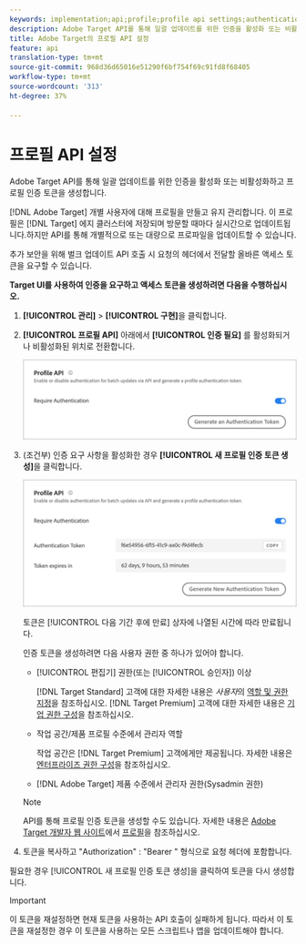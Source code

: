 ```yaml
---
keywords: implementation;api;profile;profile api settings;authentication token
description: Adobe Target API를 통해 일괄 업데이트를 위한 인증을 활성화 또는 비활성화하고 프로필 인증 토큰을 생성합니다.
title: Adobe Target의 프로필 API 설정
feature: api
translation-type: tm+mt
source-git-commit: 968d36d65016e51290f6bf754f69c91fd8f68405
workflow-type: tm+mt
source-wordcount: '313'
ht-degree: 37%

---
```



# 프로필 API 설정

Adobe Target API를 통해 일괄 업데이트를 위한 인증을 활성화 또는 비활성화하고 프로필 인증 토큰을 생성합니다.

[!DNL Adobe Target] 개별 사용자에 대해 프로필을 만들고 유지 관리합니다. 이 프로필은 [!DNL Target] 에지 클러스터에 저장되며 방문할 때마다 실시간으로 업데이트됩니다.하지만 API를 통해 개별적으로 또는 대량으로 프로파일을 업데이트할 수 있습니다.

추가 보안을 위해 벌크 업데이트 API 호출 시 요청의 헤더에서 전달할 올바른 액세스 토큰을 요구할 수 있습니다.

**Target UI를 사용하여 인증을 요구하고 액세스 토큰을 생성하려면 다음을 수행하십시오.**

1. **[!UICONTROL 관리]** > **[!UICONTROL 구현]**&#x200B;을 클릭합니다.
1. **[!UICONTROL 프로필 API]** 아래에서 **[!UICONTROL 인증 필요]** 를 활성화되거나 비활성화된 위치로 전환합니다.

   ![](assets/profile_api_settings.png)

1. (조건부) 인증 요구 사항을 활성화한 경우 **[!UICONTROL 새 프로필 인증 토큰 생성]**&#x200B;을 클릭합니다.

   ![](assets/profile_api_settings_2.png)

   토큰은 [!UICONTROL 다음 기간 후에 만료] 상자에 나열된 시간에 따라 만료됩니다.

   인증 토큰을 생성하려면 다음 사용자 권한 중 하나가 있어야 합니다.

   * [!UICONTROL 편집기] 권한(또는 [!UICONTROL 승인자]) 이상

      [!DNL Target Standard] 고객에 대한 자세한 내용은 *사용자*&#x200B;의 [역할 및 권한 지정](/help/administrating-target/c-user-management/c-user-management/user-management.md#roles-permissions)을 참조하십시오. [!DNL Target Premium] 고객에 대한 자세한 내용은 [기업 권한 구성](/help/administrating-target/c-user-management/property-channel/properties-overview.md)을 참조하십시오.

   * 작업 공간/제품 프로필 수준에서 관리자 역할

      작업 공간은 [!DNL Target Premium] 고객에게만 제공됩니다. 자세한 내용은 [엔터프라이즈 권한 구성](/help/administrating-target/c-user-management/property-channel/properties-overview.md)을 참조하십시오.

   * [!DNL Adobe Target] 제품 수준에서 관리자 권한(Sysadmin 권한)
   >[!NOTE]
   >
   >API를 통해 프로필 인증 토큰을 생성할 수도 있습니다. 자세한 내용은 [Adobe Target 개발자 웹 사이트](https://developers.adobetarget.com/)에서 [프로필](https://developers.adobetarget.com/api/#profiles)을 참조하십시오.

1. 토큰을 복사하고 &quot;Authorization&quot; : &quot;Bearer &quot; 형식으로 요청 헤더에 포함합니다.

필요한 경우 [!UICONTROL 새 프로필 인증 토큰 생성]을 클릭하여 토큰을 다시 생성합니다.

>[!IMPORTANT]
>
>이 토큰을 재설정하면 현재 토큰을 사용하는 API 호출이 실패하게 됩니다. 따라서 이 토큰을 재설정한 경우 이 토큰을 사용하는 모든 스크립트나 앱을 업데이트해야 합니다.

